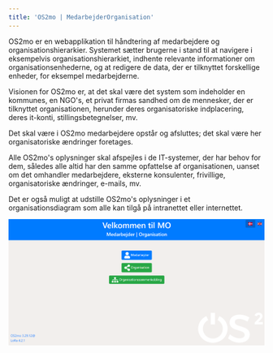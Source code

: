 ```yaml
---
title: 'OS2mo | MedarbejderOrganisation'
---
```


OS2mo er en webapplikation til håndtering af medarbejdere og organisationshierarkier. Systemet sætter brugerne i stand til at navigere i eksempelvis organisationshierarkiet, indhente relevante informationer om organisationsenhederne, og at redigere de data, der er tilknyttet forskellige enheder, for eksempel medarbejderne.

Visionen for OS2mo er, at det skal være det system som indeholder en kommunes, en NGO's, et privat firmas sandhed om de mennesker, der er tilknyttet organisationen, herunder deres organisatoriske indplacering, deres it-konti, stillingsbetegnelser, mv.

Det skal være i OS2mo medarbejdere opstår og afsluttes; det skal være her organisatoriske ændringer foretages.

Alle OS2mo's oplysninger skal afspejles i de IT-systemer, der har behov for dem, således alle altid har den samme opfattelse af organisationen, uanset om det omhandler medarbejdere, eksterne konsulenter, frivillige, organisatoriske ændringer, e-mails, mv.

Det er også muligt at udstille OS2mo's oplysninger i et organisationsdiagram som alle kan tilgå på intranettet eller internettet.

![image](./graphics/ForsideOS2mo.png)
